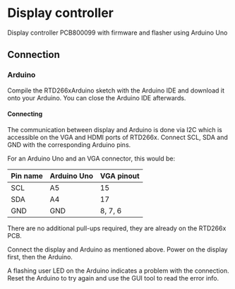 # Display controller
Display controller PCB800099 with firmware and flasher using Arduino Uno


## Connection

### Arduino ###

Compile the RTD266xArduino sketch with the Arduino IDE and download it onto your Arduino. You can close the Arduino IDE afterwards.

#### Connecting ####

The communication between display and Arduino is done via I2C which is accessible on the VGA and HDMI ports of RTD266x. Connect SCL, SDA and GND with the corresponding Arduino pins.

For an Arduino Uno and an VGA connector, this would be:

| Pin name | Arduino Uno | VGA pinout |
| --- | --- |------------|
| SCL | A5 | 15         |
| SDA | A4 | 17 |
| GND | GND |  8, 7, 6  |

There are no additional pull-ups required, they are already on the RTD266x PCB.

Connect the display and Arduino as mentioned above. Power on the display first, then the Arduino.

A flashing user LED on the Arduino indicates a problem with the connection. Reset the Arduino to try again and use the GUI tool to read the error info.
